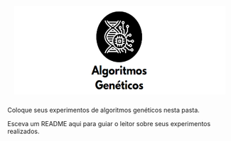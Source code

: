 <h1 align="center"> <img src="logo_algoritmo_genetico2.PNG" style="width:475px;height:200px"/> 
</h1>

Coloque seus experimentos de algoritmos genéticos nesta pasta.

Esceva um README aqui para guiar o leitor sobre seus experimentos realizados.
